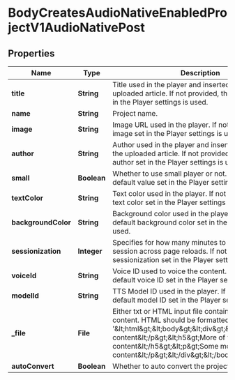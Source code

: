 

# BodyCreatesAudioNativeEnabledProjectV1AudioNativePost


## Properties

| Name | Type | Description | Notes |
|------------ | ------------- | ------------- | -------------|
|**title** | **String** | Title used in the player and inserted at the top of the uploaded article. If not provided, the default title set in the Player settings is used. |  [optional] |
|**name** | **String** | Project name. |  |
|**image** | **String** | Image URL used in the player. If not provided, default image set in the Player settings is used. |  [optional] |
|**author** | **String** | Author used in the player and inserted at the start of the uploaded article. If not provided, the default author set in the Player settings is used. |  [optional] |
|**small** | **Boolean** | Whether to use small player or not. If not provided, default value set in the Player settings is used. |  [optional] |
|**textColor** | **String** | Text color used in the player. If not provided, default text color set in the Player settings is used. |  [optional] |
|**backgroundColor** | **String** | Background color used in the player. If not provided, default background color set in the Player settings is used. |  [optional] |
|**sessionization** | **Integer** | Specifies for how many minutes to persist the session across page reloads. If not provided, default sessionization set in the Player settings is used. |  [optional] |
|**voiceId** | **String** | Voice ID used to voice the content. If not provided, default voice ID set in the Player settings is used. |  [optional] |
|**modelId** | **String** | TTS Model ID used in the player. If not provided, default model ID set in the Player settings is used. |  [optional] |
|**_file** | **File** | Either txt or HTML input file containing the article content. HTML should be formatted as follows &#39;&amp;lt;html&amp;gt;&amp;lt;body&amp;gt;&amp;lt;div&amp;gt;&amp;lt;p&amp;gt;Your content&amp;lt;/p&amp;gt;&amp;lt;h5&amp;gt;More of your content&amp;lt;/h5&amp;gt;&amp;lt;p&amp;gt;Some more of your content&amp;lt;/p&amp;gt;&amp;lt;/div&amp;gt;&amp;lt;/body&amp;gt;&amp;lt;/html&amp;gt;&#39; |  |
|**autoConvert** | **Boolean** | Whether to auto convert the project to audio or not. |  [optional] |



